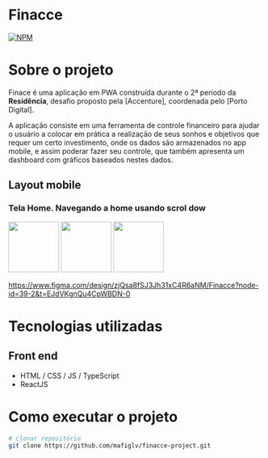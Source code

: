 # Finacce
[![NPM](https://img.shields.io/npm/l/react)](https://github.com/ervissonvidal/readme-finacce/blob/main/LICENSE) 

# Sobre o projeto

Finace é uma aplicação em PWA construída durante o 2ª periodo da **Residência**, desafio proposto pela [Accenture], coordenada pelo [Porto Digital].

A aplicação consiste em uma ferramenta de controle financeiro para ajudar o usuário a colocar em prática a realização de seus sonhos e objetivos que requer um certo investimento, onde os dados são armazenados no app mobile, e assim poderar fazer seu controle, que também apresenta um dashboard com gráficos baseados nestes dados.

## Layout mobile
### Tela Home. Navegando a home usando scrol dow

<div aling="center">
<img src = "https://github.com/ervissonvidal/readme-finacce/assets/145504019/5e94f5a5-9b82-4011-9087-c3555177ee47" width="100px" />
<img src = "https://github.com/ervissonvidal/readme-finacce/assets/145504019/37fab3e1-7c87-4db0-8cb0-7306ed9b6580" width="100px" />
<img src = "https://github.com/ervissonvidal/readme-finacce/assets/145504019/d3b23452-0889-447c-8a79-2f02114f2d9b" width="100px" />

https://www.figma.com/design/zjQsa8fSJ3Jh31xC4R6aNM/Finacce?node-id=39-2&t=EJdVKgnQu4CpWBDN-0



# Tecnologias utilizadas
## Front end
- HTML / CSS / JS / TypeScript
- ReactJS

# Como executar o projeto

```bash
# clonar repositório
git clone https://github.com/mafiglv/finacce-project.git

